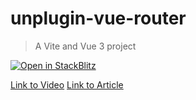 # unplugin-vue-router
> A Vite and Vue 3 project

[![Open in StackBlitz](https://developer.stackblitz.com/img/open_in_stackblitz.svg)](https://stackblitz.com/github/learnvueco/learnvue/tree/main/demos/misc/unplugin-vue-router)

[Link to Video]()
[Link to Article]()
